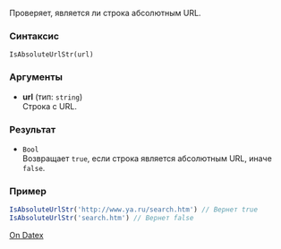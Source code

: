 Проверяет, является ли строка абсолютным URL.

### Синтаксис
`IsAbsoluteUrlStr(url)`

### Аргументы
- **url** (тип: `string`)  
    Строка с URL.

### Результат
- `Bool`  
    Возвращает `true`, если строка является абсолютным URL, иначе `false`.

### Пример
```js
IsAbsoluteUrlStr('http://www.ya.ru/search.htm') // Вернет true
IsAbsoluteUrlStr('search.htm') // Вернет false
```

[On Datex](http://docs.datex.ru/article.htm?id=5620276892448878643)